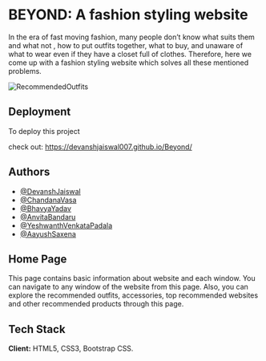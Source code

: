 
# BEYOND: A fashion styling website

In the era of fast moving fashion, many people don’t know what suits them and what not , how to put outfits together, what to buy, and unaware of what to wear even if they have a closet full of clothes. Therefore, here we come up with a fashion styling website which solves all these mentioned problems. 

![RecommendedOutfits](https://pumpsandpushups.com/wp-content/uploads/2020/09/targetfallfinds-scaled.jpg)

## Deployment

To deploy this project 


check out: 
https://devanshjaiswal007.github.io/Beyond/
## Authors

- [@DevanshJaiswal](https://github.com/DevanshJaiswal007)
- [@ChandanaVasa](https://github.com/chandana444)
- [@BhavyaYadav](https://github.com/bhavya152002)
- [@AnvitaBandaru](https://github.com/Anvitaxbandaru)
- [@YeshwanthVenkataPadala](https://github.com/yeshwanth1110)
- [@AayushSaxena](https://github.com/aayushsaxena-02)

## Home Page
This page contains basic information about website and each window. You can navigate to any window of the website from this page. Also, you can explore the recommended outfits, accessories, top recommended websites and other recommended products through this page.
 
## Tech Stack

**Client:** HTML5, CSS3, Bootstrap CSS.


